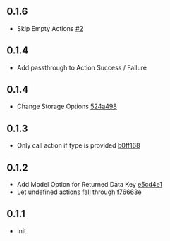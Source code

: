 ## 0.1.6

- Skip Empty Actions [#2](https://github.com/casesandberg/redux-nylas-middleware/pull/2)

## 0.1.4

- Add passthrough to Action Success / Failure

## 0.1.4

- Change Storage Options [524a498](https://github.com/casesandberg/redux-nylas-middleware/commit/524a49875a6fb69269df02c92a3d34c626004a6a)

## 0.1.3

- Only call action if type is provided [b0ff168](https://github.com/casesandberg/redux-nylas-middleware/commit/b0ff168e3437bf96e84fde41888b78e6edee72a0)

## 0.1.2

- Add Model Option for Returned Data Key [e5cd4e1](https://github.com/casesandberg/redux-nylas-middleware/commit/e5cd4e16433fd413d038eac79b9d93798767d649)
- Let undefined actions fall through [f76663e](https://github.com/casesandberg/redux-nylas-middleware/commit/f76663ecce2e82fc850b403f6008626fdc8a28c2)

## 0.1.1

- Init
